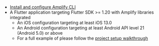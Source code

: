 * [Install and configure Amplify CLI](https://docs.amplify.aws/cli/start/install)
* A Flutter application targeting Flutter SDK >= 1.20 with Amplify libraries integrated
    * An iOS configuration targeting at least iOS 13.0
    * An Android configuration targeting at least Android API level 21 (Android 5.0) or above
    * For a full example of please follow the [project setup walkthrough](~/lib/project-setup/create-application.md)